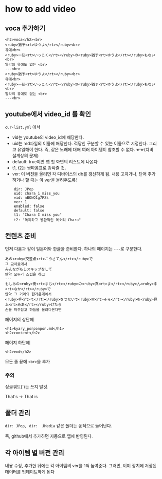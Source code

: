 # how to add video

## voca 추가하기

```
<h2>voca</h2><br>
<ruby>猶予<rt>ゆうよ</rt></ruby><br>
유예<br>
<ruby>一刻<rt>いっこく</rt></ruby>の<ruby>猶予<rt>ゆうよ</rt></ruby>もない<br>
일각의 유예도 없는 <br>
---<br>
<ruby>猶予<rt>ゆうよ</rt></ruby><br>
유예<br>
<ruby>一刻<rt>いっこく</rt></ruby>の<ruby>猶予<rt>ゆうよ</rt></ruby>もない<br>
일각의 유예도 없는 <br>
---<br>
```

## youtube에서 video_id 를 확인 

`cur-list.yml` 에서 
- vid는 youtube의 video_id에 해당한다.
- uid는 md파일의 이름에 해당한다. 적당한 구분할 수 있는 이름으로 지정한다. 그리고 유일해야 한다. 즉, 같은 노래에 대해 여러 아이템이 참조할 수 없다. ㅠㅠ(디비 설계상의 문제)
- default: true이면 앱 첫 화면의 리스트에 나온다  
- t1, t2는 쌍따옴표로 감싸줄 것. 
- ver: 이 버전을 올리면 각 디바이스의 db를 갱신하게 됨. 내용 고치거나, 단어 추가하거나 할 때는 이 ver을 올려주도록!

```
    dir: JPop
    uid: chara_i_miss_you
    vid: nBONQ1g7PZs
    ver: 1
    enabled: false
    default: false
    t1: "Chara I miss you"
    t2: "독특하고 몽환적인 목소리 Chara"
```

## 컨텐츠 준비 



먼저 다음과 같이 일본어와 한글을 준비한다. 
하나의 페이지는 `---`로 구분한다. 
```
あの<ruby>交差点<rt>こうさてん</rt></ruby>で
그 교차로에서
みんながもしスキップをして
만약 모두가 스킵을 하고
---
もしあの<ruby>街<rt>まち</rt></ruby>の<ruby>真<rt>ま</rt></ruby>ん<ruby>中<rt>なか</rt></ruby>で
만약 그 거리의 한가운데에서
<ruby>手<rt>て</rt></ruby>をつないで<ruby>空<rt>そら</rt></ruby>を<ruby>見上<rt>みあ</rt></ruby>げたら
손을 마주잡고 하늘을 올려다본다면
```

페이지의 상단에 

```
<h1>kyary_ponponpon.md</h1>
<h2>content</h2>
```

페이지 하단에 

```
<h2>end</h2>
```

모든 줄 끝에 `<br>`을 추가 

### 주의 

싱글쿼트(')는 쓰지 말것. 

That's -> That is 

## 폴더 관리 

`dir: JPop, dir:  JMedia` 같은 폴더는 동적으로 늘어난다. 

즉, github에서 추가하면 자동으로 앱에 반영된다. 

## 각 아이템 별 버전 관리 

내용 수정, 추가한 뒤에는 각 아이템의 ver를 1씩 높여준다. 그러면, 이미 장치에 저장된 데이터를 업데이트하게 된다
